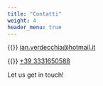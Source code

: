 ```yaml
---
title: "Contatti"
weight: 4
header_menu: true
---
```


{{<icon class="fa fa-envelope">}}&nbsp;[ian.verdecchia@hotmail.it](mailto:ian.verdecchia@hotmail.it)

{{<icon class="fa fa-phone">}}&nbsp;[+39 3331650588](tel:+393331650588)

Let us get in touch!
